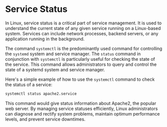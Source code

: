 # Service Status

In Linux, service status is a critical part of service management. It is used to understand the current state of any given service running on a Linux-based system. Services can include network processes, backend servers, or any application running in the background. 

The command `systemctl` is the predominantly used command for controlling the `systemd` system and service manager. The `status` command in conjunction with `systemctl` is particularly useful for checking the state of the service. This command allows administrators to query and control the state of a systemd system and service manager.

Here's a simple example of how to use the `systemctl` command to check the status of a service:

```bash
systemctl status apache2.service
```
This command would give status information about Apache2, the popular web server. 
By managing service statuses efficiently, Linux administrators can diagnose and rectify system problems, maintain optimum performance levels, and prevent service downtimes.